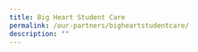 ```yaml
---
title: Big Heart Student Care
permalink: /our-partners/bigheartstudentcare/
description: ""
---
```

